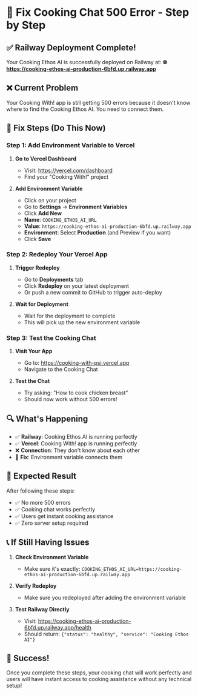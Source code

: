 # 🔧 Fix Cooking Chat 500 Error - Step by Step

## ✅ **Railway Deployment Complete!**

Your Cooking Ethos AI is successfully deployed on Railway at:
**🌐 https://cooking-ethos-ai-production-6bfd.up.railway.app**

## ❌ **Current Problem**

Your Cooking With! app is still getting 500 errors because it doesn't know where to find the Cooking Ethos AI. You need to connect them.

## 🚀 **Fix Steps (Do This Now)**

### **Step 1: Add Environment Variable to Vercel**

1. **Go to Vercel Dashboard**
   - Visit: https://vercel.com/dashboard
   - Find your "Cooking With!" project

2. **Add Environment Variable**
   - Click on your project
   - Go to **Settings** → **Environment Variables**
   - Click **Add New**
   - **Name**: `COOKING_ETHOS_AI_URL`
   - **Value**: `https://cooking-ethos-ai-production-6bfd.up.railway.app`
   - **Environment**: Select **Production** (and Preview if you want)
   - Click **Save**

### **Step 2: Redeploy Your Vercel App**

1. **Trigger Redeploy**
   - Go to **Deployments** tab
   - Click **Redeploy** on your latest deployment
   - Or push a new commit to GitHub to trigger auto-deploy

2. **Wait for Deployment**
   - Wait for the deployment to complete
   - This will pick up the new environment variable

### **Step 3: Test the Cooking Chat**

1. **Visit Your App**
   - Go to: https://cooking-with-psi.vercel.app
   - Navigate to the Cooking Chat

2. **Test the Chat**
   - Try asking: "How to cook chicken breast"
   - Should now work without 500 errors!

## 🔍 **What's Happening**

- ✅ **Railway**: Cooking Ethos AI is running perfectly
- ✅ **Vercel**: Cooking With! app is running perfectly  
- ❌ **Connection**: They don't know about each other
- 🔧 **Fix**: Environment variable connects them

## 🎯 **Expected Result**

After following these steps:
- ✅ No more 500 errors
- ✅ Cooking chat works perfectly
- ✅ Users get instant cooking assistance
- ✅ Zero server setup required

## 📞 **If Still Having Issues**

1. **Check Environment Variable**
   - Make sure it's exactly: `COOKING_ETHOS_AI_URL=https://cooking-ethos-ai-production-6bfd.up.railway.app`

2. **Verify Redeploy**
   - Make sure you redeployed after adding the environment variable

3. **Test Railway Directly**
   - Visit: https://cooking-ethos-ai-production-6bfd.up.railway.app/health
   - Should return: `{"status": "healthy", "service": "Cooking Ethos AI"}`

## 🎉 **Success!**

Once you complete these steps, your cooking chat will work perfectly and users will have instant access to cooking assistance without any technical setup!
